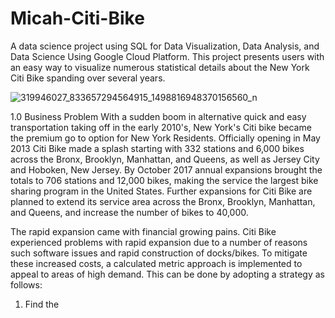 # Micah-Citi-Bike

A data science project using SQL for Data Visualization, Data Analysis, and Data Science Using Google Cloud Platform.
This project presents users with an easy way to visualize numerous statistical details about the New York Citi Bike spanding over several years.

![319946027_833657294564915_1498816948370156560_n](https://github.com/pimicah/Micah-Citi-Bike/assets/144563378/983e1783-8092-4520-95ae-5b12d3d73631)

1.0 Business Problem
With a sudden boom in alternative quick and easy transportation taking off in the early 2010's, New York's Citi bike became the premium go to option for New York Residents.  Officially opening in May 2013 Citi Bike made a splash starting with 332 stations and 6,000 bikes across the Bronx, Brooklyn, Manhattan, and Queens, as well as Jersey City and Hoboken, New Jersey.  By October 2017 annual expansions brought the totals to 706 stations and 12,000 bikes, making the service the largest bike sharing program in the United States. Further expansions for Citi Bike are planned to extend its service area across the Bronx, Brooklyn, Manhattan, and Queens, and increase the number of bikes to 40,000.  

The rapid expansion came with financial growing pains.  Citi Bike experienced problems with rapid expansion due to a number of reasons such software issues and rapid construction of docks/bikes.  To mitigate these increased costs, a calculated metric approach is implemented to appeal to areas of high demand.  This can be done by adopting a strategy as follows:

  1.  Find the 
